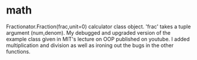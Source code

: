 # math

Fractionator.Fraction(frac,unit=0) calculator class object.
  'frac' takes a tuple argument (num,denom). 
  My debugged and upgraded version of the example class given in MIT's lecture on OOP published on youtube. 
  I added multiplication and division as well as ironing out the bugs in the other functions.
